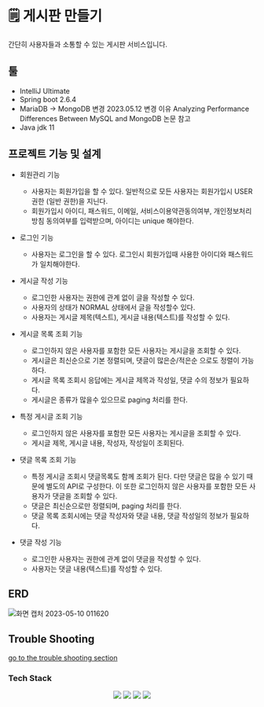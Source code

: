 # 🗒 게시판 만들기

간단히 사용자들과 소통할 수 있는 게시판 서비스입니다.

## 툴

- IntelliJ Ultimate
- Spring boot  2.6.4
- MariaDB -> MongoDB 변경 2023.05.12 변경 이유 Analyzing Performance Differences Between MySQL and MongoDB 논문 참고
- Java jdk 11

## 프로젝트 기능 및 설계

- 회원관리 기능
    - 사용자는 회원가입을 할 수 있다. 일반적으로 모든 사용자는 회원가입시 USER 권한 (일반 권한)을 지닌다.
    - 회원가입시 아이디, 패스워드, 이메일, 서비스이용약관동의여부, 개인정보처리방침 동의여부를 입력받으며, 아이디는 unique 해야한다.

- 로그인 기능
    - 사용자는 로그인을 할 수 있다. 로그인시 회원가입때 사용한 아이디와 패스워드가 일치해야한다.

- 게시글 작성 기능
    - 로그인한 사용자는 권한에 관계 없이 글을 작성할 수 있다.
    - 사용자의 상태가 NORMAL 상태에서 글을 작성할수 있다.
    - 사용자는 게시글 제목(텍스트), 게시글 내용(텍스트)를 작성할 수 있다.

- 게시글 목록 조회 기능
    - 로그인하지 않은 사용자를 포함한 모든 사용자는 게시글을 조회할 수 있다.
    - 게시글은 최신순으로 기본 정렬되며, 댓글이 많은순/적은순 으로도 정렬이 가능하다.
    - 게시글 목록 조회시 응답에는 게시글 제목과 작성일, 댓글 수의 정보가 필요하다.
    - 게시글은 종류가 많을수 있으므로 paging 처리를 한다.

- 특정 게시글 조회 기능
    - 로그인하지 않은 사용자를 포함한 모든 사용자는 게시글을 조회할 수 있다.
    - 게시글 제목, 게시글 내용, 작성자, 작성일이 조회된다.

- 댓글 목록 조회 기능
    - 특정 게시글 조회시 댓글목록도 함께 조회가 된다. 다만 댓글은 많을 수 있기 때문에 별도의 API로 구성한다. 이 또한 로그인하지 않은 사용자를 포함한 모든 사용자가 댓글을 조회할 수 있다.
    - 댓글은 최신순으로만 정렬되며, paging 처리를 한다.
    - 댓글 목록 조회시에는 댓글 작성자와 댓글 내용, 댓글 작성일의 정보가 필요하다.

- 댓글 작성 기능
    - 로그인한 사용자는 권한에 관계 없이 댓글을 작성할 수 있다.
    - 사용자는 댓글 내용(텍스트)를 작성할 수 있다.

## ERD
![화면 캡처 2023-05-10 011620](https://github.com/nomzzang/community/assets/56585155/681776d5-1a12-4f4c-afc3-29e0be094c05)


## Trouble Shooting

[go to the trouble shooting section](doc/TROUBLE_SHOOTING.md)

### Tech Stack

<div align=center> 
  <img src="https://img.shields.io/badge/java-007396?style=for-the-badge&logo=java&logoColor=white"> 
  <img src="https://img.shields.io/badge/spring-6DB33F?style=for-the-badge&logo=spring&logoColor=white"> 
  <img src="https://img.shields.io/badge/mysql-4479A1?style=for-the-badge&logo=mysql&logoColor=white"> 
  <img src="https://img.shields.io/badge/git-F05032?style=for-the-badge&logo=git&logoColor=white">
</div>

